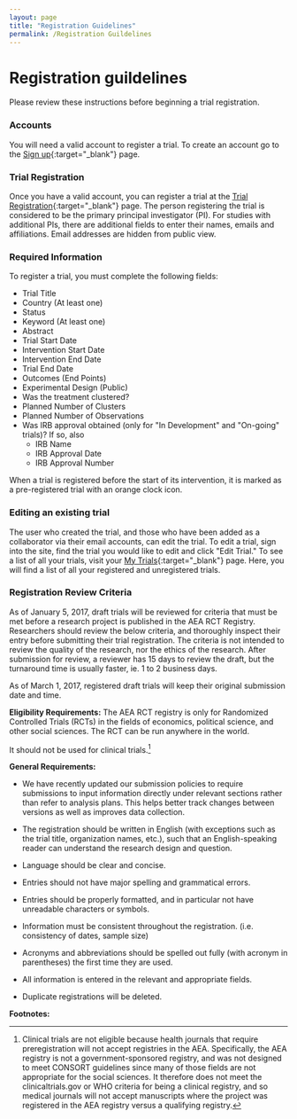 ```yaml
---
layout: page
title: "Registration Guidelines"
permalink: /Registration Guildelines
---
```


# Registration guildelines

Please review these instructions before beginning a trial registration.

### Accounts

You will need a valid account to register a trial. To create an account go to the [Sign up](https://www.socialscienceregistry.org/sign_up){:target="_blank"} page.

### Trial Registration
Once you have a valid account, you can register a trial at the [Trial Registration](https://www.socialscienceregistry.org/trials/new){:target="_blank"} page. The person registering the trial is considered to be the primary principal investigator (PI). For studies with additional PIs, there are additional fields to enter their names, emails and affiliations. Email addresses are hidden from public view.

### Required Information
To register a trial, you must complete the following fields:

- Trial Title
- Country (At least one)
- Status
- Keyword (At least one)
- Abstract
- Trial Start Date
- Intervention Start Date
- Intervention End Date
- Trial End Date
- Outcomes (End Points)
- Experimental Design (Public)
- Was the treatment clustered?
- Planned Number of Clusters
- Planned Number of Observations
- Was IRB approval obtained (only for "In Development" and "On-going" trials)? If so, also
  - IRB Name
  - IRB Approval Date
  - IRB Approval Number

When a trial is registered before the start of its intervention, it is marked as a pre-registered trial with an orange clock icon.

### Editing an existing trial

The user who created the trial, and those who have been added as a collaborator via their email accounts, can edit the trial. To edit a trial, sign into the site, find the trial you would like to edit and click "Edit Trial." To see a list of all your trials, visit your [My Trials](https://www.socialscienceregistry.org/trials){:target="_blank"} page. Here, you will find a list of all your registered and unregistered trials.

### Registration Review Criteria

As of January 5, 2017, draft trials will be reviewed for criteria that must be met before a research project is published in the AEA RCT Registry. Researchers should review the below criteria, and thoroughly inspect their entry before submitting their trial registration. The criteria is not intended to review the quality of the research, nor the ethics of the research. After submission for review, a reviewer has 15 days to review the draft, but the turnaround time is usually faster, ie. 1 to 2 business days.

As of March 1, 2017, registered draft trials will keep their original submission date and time.

**Eligibility Requirements:**
The AEA RCT registry is only for Randomized Controlled Trials (RCTs) in the fields of economics, political science, and other social sciences. The RCT can be run anywhere in the world. <p markdown="1">It should not be used for clinical trials.[^1]</p>

**General Requirements:**

- We have recently updated our submission policies to require submissions to input information directly under relevant sections rather than refer to analysis plans. This helps better track changes between versions as well as improves data collection.

- The registration should be written in English (with exceptions such as the trial title, organization names, etc.), such that an English-speaking reader can understand the research design and question.

- Language should be clear and concise.

- Entries should not have major spelling and grammatical errors.

- Entries should be properly formatted, and in particular not have unreadable characters or symbols.

- Information must be consistent throughout the registration. (i.e. consistency of dates, sample size)

- Acronyms and abbreviations should be spelled out fully (with acronym in parentheses) the first time they are used.

- All information is entered in the relevant and appropriate fields.

- Duplicate registrations will be deleted.


**Footnotes:**
[^1]: Clinical trials are not eligible because health journals that require preregistration will not accept registries in the AEA. Specifically, the AEA registry is not a government-sponsored registry, and was not designed to meet CONSORT guidelines since many of those fields are not appropriate for the social sciences. It therefore does not meet the clinicaltrials.gov or WHO criteria for being a clinical registry, and so medical journals will not accept manuscripts where the project was registered in the AEA registry versus a qualifying registry.
